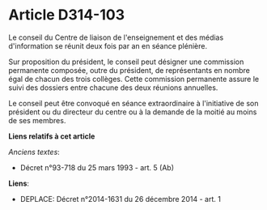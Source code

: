 # Article D314-103

Le conseil du            Centre de liaison de l'enseignement et des médias d'information  se réunit deux fois par an en
séance plénière. 

Sur proposition du président, le conseil peut désigner une commission permanente composée, outre du président, de
représentants en nombre égal de chacun des trois collèges. Cette commission permanente assure le suivi des dossiers entre
chacune des deux réunions annuelles. 

Le conseil peut être convoqué en séance extraordinaire à l'initiative de son président ou du directeur du centre ou à la
demande de la moitié au moins de ses membres.

**Liens relatifs à cet article**

_Anciens textes_:

  - Décret n°93-718 du 25 mars 1993 - art. 5 (Ab)

**Liens**:

  - DEPLACE: Décret n°2014-1631 du 26 décembre 2014 - art. 1
